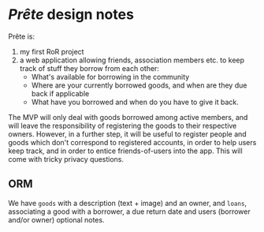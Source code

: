 _Prête_ design notes
====================

Prête is:

1. my first RoR project
2. a web application allowing friends, association members etc. to keep track of stuff they borrow from each other:
     * What's available for borrowing in the community
     * Where are your currently borrowed goods, and when are they due back if applicable
     * What have you borrowed and when do you have to give it back.

The MVP will only deal with goods borrowed among active members, and will leave the responsibility of registering
the goods to their respective owners. However, in a further step, it will be useful to register people and goods
which don't correspond to registered accounts, in order to help users keep track, and in order to entice
friends-of-users into the app. This will come with tricky privacy questions.

ORM
---

We have `goods` with a description (text + image) and an owner, and `loans`, associating a good with a borrower,
a due return date and users (borrower and/or owner) optional notes.